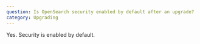 ```yaml
---
question: Is OpenSearch security enabled by default after an upgrade?
category: Upgrading
---
```

Yes. Security is enabled by default.
